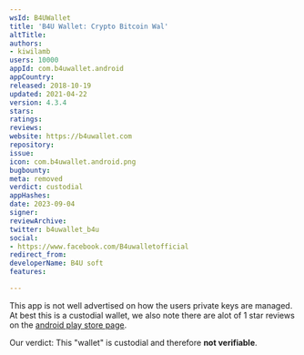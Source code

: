 ```yaml
---
wsId: B4UWallet
title: 'B4U Wallet: Crypto Bitcoin Wal'
altTitle: 
authors:
- kiwilamb
users: 10000
appId: com.b4uwallet.android
appCountry: 
released: 2018-10-19
updated: 2021-04-22
version: 4.3.4
stars: 
ratings: 
reviews: 
website: https://b4uwallet.com
repository: 
issue: 
icon: com.b4uwallet.android.png
bugbounty: 
meta: removed
verdict: custodial
appHashes: 
date: 2023-09-04
signer: 
reviewArchive: 
twitter: b4uwallet_b4u
social:
- https://www.facebook.com/B4uwalletofficial
redirect_from: 
developerName: B4U soft
features: 

---
```


This app is not well advertised on how the users private keys are managed.
At best this is a custodial wallet, we also note there are alot of 1 star reviews on the [android play store page](https://play.google.com/store/apps/details?id=com.b4uwallet.android&showAllReviews=true).

Our verdict: This "wallet" is custodial and therefore **not verifiable**.
